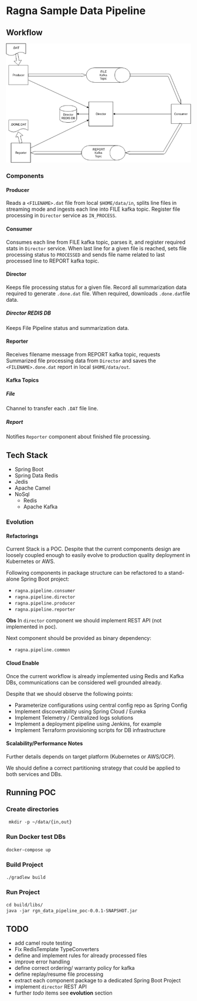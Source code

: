 # Ragna Sample Data Pipeline


## Workflow

![](data_pipeline.png)

### Components

#### Producer

Reads a `<FILENAME>.dat` file from local `$HOME/data/in`, splits line files in streaming mode and ingests each line into FILE kafka topic. Register file processing in `Director` service as `IN_PROCESS`.

#### Consumer

Consumes each line from FILE kafka topic, parses it, and register required stats in  `Director` service. When last line for a given file is reached, sets file processing status to `PROCESSED` and sends file name related to last processed line to  REPORT kafka topic.

#### Director

Keeps file processing status for a given file. Record all summarization data required to generate `.done.dat` file. When required, downloads `.done.dat`file data.

##### Director REDIS DB

Keeps File Pipeline status and summarization data.

#### Reporter

Receives filename message from REPORT kafka topic, requests Summarized file processing data from `Director` and saves the `<FILENAME>.done.dat` report in local `$HOME/data/out`.

#### Kafka Topics

##### File

Channel to transfer each `.DAT` file line.

##### Report

Notifies `Reporter` component about finished file processing.

## Tech Stack

* Spring Boot
* Spring Data Redis
* Jedis
* Apache Camel
* NoSql
    * Redis
    * Apache Kafka

### Evolution

#### Refactorings

Current Stack is a POC. Despite that the current components design are loosely coupled enough to easily evolve to production quality deployment in Kubernetes or AWS.

Following components in package structure can be refactored to a stand-alone Spring Boot project:

* `ragna.pipeline.consumer`
* `ragna.pipeline.director`
* `ragna.pipeline.producer`
* `ragna.pipeline.reporter`

**Obs** In `director` component we should implement REST API (not implemented in poc).

Next component should be provided as binary dependency:

* `ragna.pipeline.common`


#### Cloud Enable

Once the current workflow is already impĺemented using Redis and Kafka DBs, communications can be considered well grounded already.

Despite that we should observe the following points:

* Parameterize configurations using central config repo as Spring Config
* Implement discoverability using Spring Cloud / Eureka
* Implement Telemetry / Centralized logs solutions
* Implement a deployment pipeline using Jenkins, for example
* Implement Terraform provisioning scripts for DB infrastructure


#### Scalability/Performance Notes

Further details depends on target platform (Kubernetes or AWS/GCP).

We should define a correct partitioning strategy that could be applied to both services and DBs.


## Running POC

### Create directories

```
 mkdir -p ~/data/{in,out}
```

### Run Docker test DBs

```
docker-compose up
```

### Build Project

```
./gradlew build

```

### Run Project

```
cd build/libs/
java -jar rgn_data_pipeline_poc-0.0.1-SNAPSHOT.jar
```

## TODO

* add camel route testing
* Fix RedisTemplate TypeConverters
* define and implement rules for already processed files
* improve error handling
* define correct ordering/ warranty policy for kafka
* define replay/resume file processing
* extract each component package to a dedicated Spring Boot Project
* implement `director` REST API
* further *todo*  items see **evolution** section


